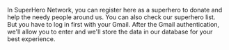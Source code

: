 In SuperHero Network, you can register here as a superhero to donate and help the needy people around us. You can also check our superhero list. But you have to log in first with your Gmail. After the Gmail authentication, we'll allow you to enter and we'll store the data in our database for your best experience.
